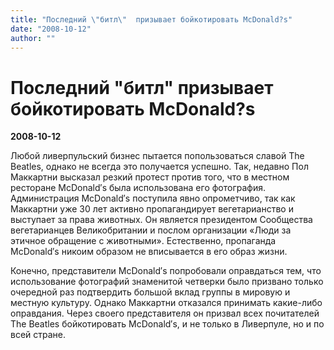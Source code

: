 ```yaml
---
title: "Последний \"битл\"  призывает бойкотировать McDonald?s"
date: "2008-10-12"
author: ""
---
```


# Последний "битл"  призывает бойкотировать McDonald?s

**2008-10-12** 

Любой ливерпульский бизнес пытается попользоваться славой The Beatles, однако не всегда это получается успешно. Так, недавно Пол Маккартни высказал резкий протест против того, что в местном ресторане McDonald′s была использована его фотография. Администрация McDonald′s поступила явно опрометчиво, так как Маккартни уже 30 лет активно пропагандирует вегетарианство и выступает за права животных. Он является президентом Сообщества вегетарианцев Великобритании и послом организации «Люди за этичное обращение с животными». Естественно, пропаганда McDonald′s никоим образом не вписывается в его образ жизни.

Конечно, представители McDonald′s попробовали оправдаться тем, что использование фотографий знаменитой четверки было призвано только очередной раз подтвердить большой вклад группы в мировую и местную культуру. Однако Маккартни отказался принимать какие-либо оправдания. Через своего представителя он призвал всех почитателей The Beatles бойкотировать McDonald′s, и не только в Ливерпуле, но и по всей стране.